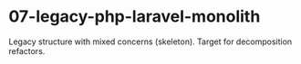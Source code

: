 # 07-legacy-php-laravel-monolith

Legacy structure with mixed concerns (skeleton). Target for decomposition refactors.
